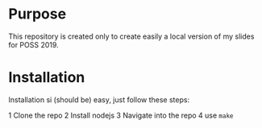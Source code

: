 # Purpose
This repository is created only to create easily a local version of my slides
for POSS 2019.

# Installation
Installation si (should be) easy, just follow these steps:

1 Clone the repo
2 Install nodejs
3 Navigate into the repo
4 use `make`

